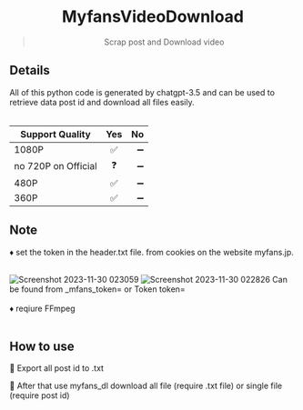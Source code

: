 <h1 align="center">MyfansVideoDownload</h1>
<blockquote><p align="center">Scrap post and Download video</p></blockquote>
<h2>Details</h2>
All of this python code is generated by chatgpt-3.5 and can be used to retrieve data post id and download all files easily.</br></br>

| Support Quality | Yes   | No  |
| --------------- |:-----:| ---:|
| 1080P           | ✅    | ➖ |
| no 720P on Official| ❓ | ➖ |
| 480P            | ✅    | ➖ |
| 360P            | ✅    | ➖ |
<h2>Note</h2>
♦️ set the token in the header.txt file.
from cookies on the website myfans.jp.</br></br>

![Screenshot 2023-11-30 023059](https://github.com/FudgeRK/MyfansVideoDownload/assets/30218389/d1beaf05-bdd7-4ee9-8799-fa7590fce79a)
![Screenshot 2023-11-30 022826](https://github.com/FudgeRK/MyfansVideoDownload/assets/30218389/04357ec0-b076-4372-8dd1-31f2b9602901)
Can be found from _mfans_token= or Token token=</br></br>
♦️ reqiure FFmpeg</br></br>

<h2>How to use</h2>
🚩 Export all post id to .txt

🚩 After that use myfans_dl download all file (require .txt file) 
or single file (require post id)



